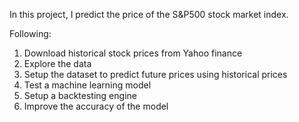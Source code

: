 In this project, I predict the price of the S&P500 stock market index.

Following: 

1. Download historical stock prices from Yahoo finance  
2. Explore the data  
3. Setup the dataset to predict future prices using historical prices  
4. Test a machine learning model  
5. Setup a backtesting engine  
6. Improve the accuracy of the model  
